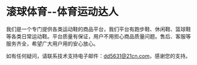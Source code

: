 # 滚球体育--体育运动达人

我们是一个专门提供各类运动鞋的商品平台，我们平台有跑步鞋、休闲鞋、篮球鞋等各类日常运动鞋。平台质量有保证，用户不用担心商品质量问题。售后、客服等服务齐全，希望广大用户用的安心放心。

如有任何疑问，请联系技术支持电子邮件：dd5631@21cn.com，感谢您的支持。
